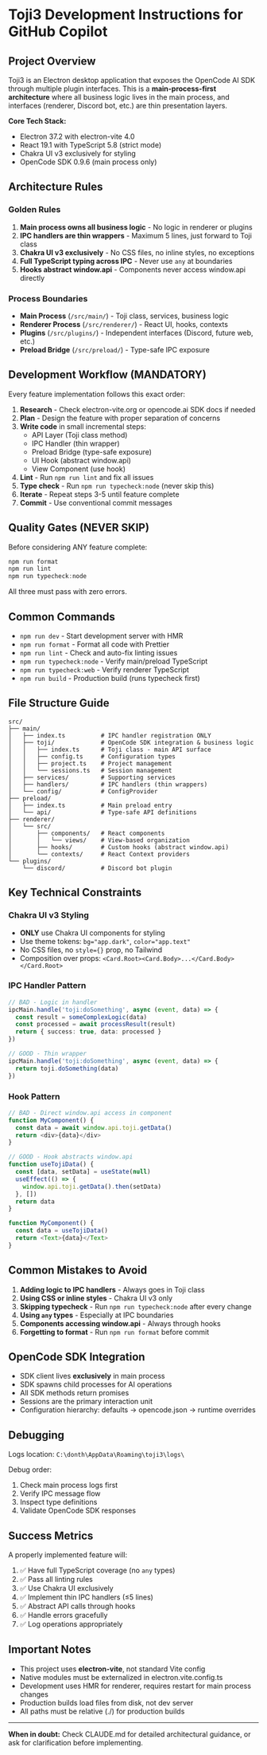 # Toji3 Development Instructions for GitHub Copilot

## Project Overview

Toji3 is an Electron desktop application that exposes the OpenCode AI SDK through multiple plugin interfaces. This is a **main-process-first architecture** where all business logic lives in the main process, and interfaces (renderer, Discord bot, etc.) are thin presentation layers.

**Core Tech Stack:**

- Electron 37.2 with electron-vite 4.0
- React 19.1 with TypeScript 5.8 (strict mode)
- Chakra UI v3 exclusively for styling
- OpenCode SDK 0.9.6 (main process only)

## Architecture Rules

### Golden Rules

1. **Main process owns all business logic** - No logic in renderer or plugins
2. **IPC handlers are thin wrappers** - Maximum 5 lines, just forward to Toji class
3. **Chakra UI v3 exclusively** - No CSS files, no inline styles, no exceptions
4. **Full TypeScript typing across IPC** - Never use `any` at boundaries
5. **Hooks abstract window.api** - Components never access window.api directly

### Process Boundaries

- **Main Process** (`/src/main/`) - Toji class, services, business logic
- **Renderer Process** (`/src/renderer/`) - React UI, hooks, contexts
- **Plugins** (`/src/plugins/`) - Independent interfaces (Discord, future web, etc.)
- **Preload Bridge** (`/src/preload/`) - Type-safe IPC exposure

## Development Workflow (MANDATORY)

Every feature implementation follows this exact order:

1. **Research** - Check electron-vite.org or opencode.ai SDK docs if needed
2. **Plan** - Design the feature with proper separation of concerns
3. **Write code** in small incremental steps:
   - API Layer (Toji class method)
   - IPC Handler (thin wrapper)
   - Preload Bridge (type-safe exposure)
   - UI Hook (abstract window.api)
   - View Component (use hook)
4. **Lint** - Run `npm run lint` and fix all issues
5. **Type check** - Run `npm run typecheck:node` (never skip this)
6. **Iterate** - Repeat steps 3-5 until feature complete
7. **Commit** - Use conventional commit messages

## Quality Gates (NEVER SKIP)

Before considering ANY feature complete:

```powershell
npm run format
npm run lint
npm run typecheck:node
```

All three must pass with zero errors.

## Common Commands

- `npm run dev` - Start development server with HMR
- `npm run format` - Format all code with Prettier
- `npm run lint` - Check and auto-fix linting issues
- `npm run typecheck:node` - Verify main/preload TypeScript
- `npm run typecheck:web` - Verify renderer TypeScript
- `npm run build` - Production build (runs typecheck first)

## File Structure Guide

```
src/
├── main/
│   ├── index.ts          # IPC handler registration ONLY
│   ├── toji/             # OpenCode SDK integration & business logic
│   │   ├── index.ts      # Toji class - main API surface
│   │   ├── config.ts     # Configuration types
│   │   ├── project.ts    # Project management
│   │   └── sessions.ts   # Session management
│   ├── services/         # Supporting services
│   ├── handlers/         # IPC handlers (thin wrappers)
│   └── config/           # ConfigProvider
├── preload/
│   ├── index.ts          # Main preload entry
│   └── api/              # Type-safe API definitions
├── renderer/
│   └── src/
│       ├── components/   # React components
│       │   └── views/    # View-based organization
│       ├── hooks/        # Custom hooks (abstract window.api)
│       └── contexts/     # React Context providers
└── plugins/
    └── discord/          # Discord bot plugin
```

## Key Technical Constraints

### Chakra UI v3 Styling

- **ONLY** use Chakra UI components for styling
- Use theme tokens: `bg="app.dark"`, `color="app.text"`
- No CSS files, no `style={}` prop, no Tailwind
- Composition over props: `<Card.Root><Card.Body>...</Card.Body></Card.Root>`

### IPC Handler Pattern

```typescript
// BAD - Logic in handler
ipcMain.handle('toji:doSomething', async (event, data) => {
  const result = someComplexLogic(data)
  const processed = await processResult(result)
  return { success: true, data: processed }
})

// GOOD - Thin wrapper
ipcMain.handle('toji:doSomething', async (event, data) => {
  return toji.doSomething(data)
})
```

### Hook Pattern

```typescript
// BAD - Direct window.api access in component
function MyComponent() {
  const data = await window.api.toji.getData()
  return <div>{data}</div>
}

// GOOD - Hook abstracts window.api
function useTojiData() {
  const [data, setData] = useState(null)
  useEffect(() => {
    window.api.toji.getData().then(setData)
  }, [])
  return data
}

function MyComponent() {
  const data = useTojiData()
  return <Text>{data}</Text>
}
```

## Common Mistakes to Avoid

1. **Adding logic to IPC handlers** - Always goes in Toji class
2. **Using CSS or inline styles** - Chakra UI v3 only
3. **Skipping typecheck** - Run `npm run typecheck:node` after every change
4. **Using `any` types** - Especially at IPC boundaries
5. **Components accessing window.api** - Always through hooks
6. **Forgetting to format** - Run `npm run format` before commit

## OpenCode SDK Integration

- SDK client lives **exclusively** in main process
- SDK spawns child processes for AI operations
- All SDK methods return promises
- Sessions are the primary interaction unit
- Configuration hierarchy: defaults → opencode.json → runtime overrides

## Debugging

Logs location: `C:\donth\AppData\Roaming\toji3\logs\`

Debug order:

1. Check main process logs first
2. Verify IPC message flow
3. Inspect type definitions
4. Validate OpenCode SDK responses

## Success Metrics

A properly implemented feature will:

1. ✅ Have full TypeScript coverage (no `any` types)
2. ✅ Pass all linting rules
3. ✅ Use Chakra UI exclusively
4. ✅ Implement thin IPC handlers (≤5 lines)
5. ✅ Abstract API calls through hooks
6. ✅ Handle errors gracefully
7. ✅ Log operations appropriately

## Important Notes

- This project uses **electron-vite**, not standard Vite config
- Native modules must be externalized in electron.vite.config.ts
- Development uses HMR for renderer, requires restart for main process changes
- Production builds load files from disk, not dev server
- All paths must be relative (./) for production builds

---

**When in doubt:** Check CLAUDE.md for detailed architectural guidance, or ask for clarification before implementing.
